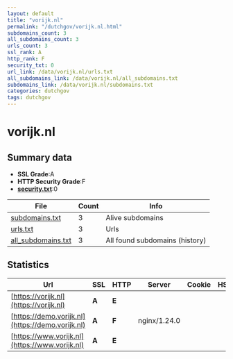 ```yaml
---
layout: default
title: "vorijk.nl"
permalink: "/dutchgov/vorijk.nl.html"
subdomains_count: 3
all_subdomains_count: 3
urls_count: 3
ssl_rank: A
http_rank: F
security_txt: 0
url_link: /data/vorijk.nl/urls.txt
all_subdomains_link: /data/vorijk.nl/all_subdomains.txt
subdomains_link: /data/vorijk.nl/subdomains.txt
categories: dutchgov
tags: dutchgov
---
```



# vorijk.nl
## Summary data


 - **SSL Grade**:A
 - **HTTP Security Grade**:F
 - **[security.txt](https://www.digitaleoverheid.nl/nieuws/standaard-security-txt-nu-verplicht-voor-overheid/)**:0


| File       | Count | Info |
|------------|-------|------|
|[subdomains.txt](/DutchGovScope/data/vorijk.nl/subdomains.txt)|3|Alive subdomains|
|[urls.txt](/DutchGovScope/data/vorijk.nl/urls.txt)|3|Urls|
|[all_subdomains.txt](/DutchGovScope/data/vorijk.nl/all_subdomains.txt)|3|All found subdomains (history)|


## Statistics


| Url | SSL | HTTP | Server | Cookie | HSTS | CORS | CTO | CSP | XFO | XXP | RP |FP| Tech |Title |
|--------|-------|-------|------|------|------|------|------|------|------|------|------|------|------|------|
|[https://vorijk.nl](https://vorijk.nl)| **A**| **E**|| | | | | | | | :white_check_mark: | |Docusaurus:3.3.2 React Webpack|Vorderingenoverz...|
|[https://demo.vorijk.nl](https://demo.vorijk.nl)| **A**| **F**|nginx/1.24.0| | | | | | | | :white_check_mark: | |Basic Nginx:1.24.0|401 Authorizatio...|
|[https://www.vorijk.nl](https://www.vorijk.nl)| **A**| **E**|| | | | | | | | :white_check_mark: | |Docusaurus:3.3.2 React Webpack|Vorderingenoverz...|

